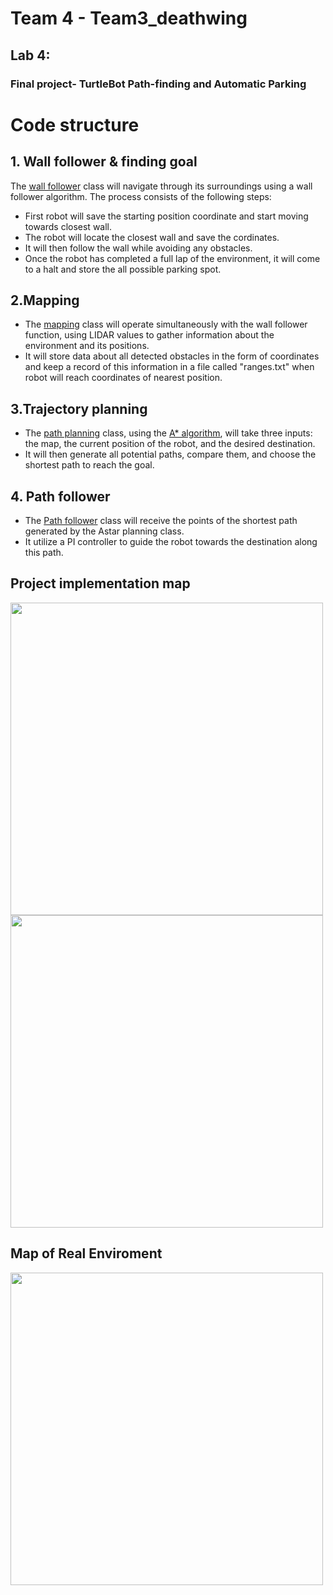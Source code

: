 # Team 4 - Team3_deathwing

## Lab 4:

### Final project- TurtleBot Path-finding and Automatic Parking

# Code structure

## 1. Wall follower & finding goal 
 The [wall follower](https://github.com/THD-autonomous-system/team3_deathwing/blob/main/Lab4_final/Code/wall_following.py) class will navigate through its surroundings using a wall follower algorithm. The process consists of the following steps: 
 - First robot will save the starting position coordinate and start moving towards closest wall. 
 - The robot will locate the closest wall and save the cordinates. 
 - It will then follow the wall while avoiding any obstacles.
 - Once the robot has completed a full lap of the environment, it will come to a halt and store the all possible parking spot.

## 2.Mapping 
 - The [mapping](https://github.com/THD-autonomous-system/team3_deathwing/blob/main/Lab4_final/Code/mapping.py) class will operate simultaneously with 
   the wall follower function, using LIDAR values to gather information about the environment and its positions. 
 - It will store data about all detected obstacles in the form of coordinates and keep a record of this information in a file called "ranges.txt" when robot will reach    coordinates of nearest position.

## 3.Trajectory planning
 - The [path planning](https://github.com/THD-autonomous-system/team3_deathwing/blob/main/Lab4_final/Code/pathplanningandpathfollow.py) class, using the [A* algorithm](https://github.com/THD-autonomous-system/team3_deathwing/blob/main/Lab4_final/Code/Astar.py), will take three inputs: the map, the current position of the robot, and the desired destination.  
 - It will then generate all potential paths, compare them, and choose the shortest path to reach the goal.

## 4. Path follower
 - The [Path follower](https://github.com/THD-autonomous-system/team3_deathwing/blob/main/Lab4_final/Code/pathplanningandpathfollow.py) class will receive the points      of the shortest path generated by the Astar planning class.
 - It utilize a PI controller to guide the robot towards the destination along this path.

## Project implementation map
<img src="https://github.com/THD-autonomous-system/team3_deathwing/blob/main/Lab4_final/Images/Real%20Enviroment%20Map%202.jpeg" width="500" height="500"> <img src="https://github.com/THD-autonomous-system/team3_deathwing/blob/main/Lab4_final/Images/Real%20enviroment%20Map.jpeg" width="500" height="500">

##  Map of Real Enviroment 
  <img src="https://github.com/THD-autonomous-system/team3_deathwing/blob/main/Lab4_final/Images/Map%20generated%20by%20Mapping%20algorithm.jpeg" width="500" height="500">
